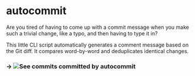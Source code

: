 # autocommit

Are you tired of having to come up with a commit message when you make such a trivial change, like a typo, and then having to type it in?

This little CLI script automatically generates a comment message based on the Git diff. It compares word-by-word and deduplicates identical changes.

### &rarr; ![See commits committed by autocommit](https://github.com/search?q=committer%3Aautocommit-cli%5Bbot%5D&type=Commits)